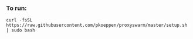 ### To run:

```shell
curl -fsSL https://raw.githubusercontent.com/pkoeppen/proxyswarm/master/setup.sh | sudo bash
```
